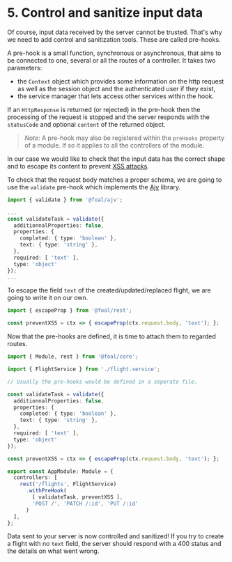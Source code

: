 # 5. Control and sanitize input data

Of course, input data received by the server cannot be trusted. That's why we need to add control and sanitization tools. These are called pre-hooks.

A pre-hook is a small function, synchronous or asynchronous, that aims to be connected to one, several or all the routes of a controller. It takes two parameters:
- the `Context` object which provides some information on the http request as well as the session object and the authenticated user if they exist,
- the service manager that lets access other services within the hook.

If an `HttpResponse` is returned (or rejected) in the pre-hook then the processing of the request is stopped and the server responds with the `statusCode` and optional `content` of the returned object.

> *Note*: A pre-hook may also be registered within the `preHooks` property of a module. If so it applies to all the controllers of the module.

In our case we would like to check that the input data has the correct shape and to escape its content to prevent [XSS attacks](https://en.wikipedia.org/wiki/Cross-site_scripting).

To check that the request body matches a proper schema, we are going to use the `validate` pre-hook which implements the [Ajv](https://github.com/epoberezkin/ajv) library.

```typescript
import { validate } from '@foal/ajv';

...
const validateTask = validate({
  additionnalProperties: false,
  properties: {
    completed: { type: 'boolean' },
    text: { type: 'string' },
  },
  required: [ 'text' ],
  type: 'object'
});
...
```

To escape the field `text` of the created/updated/replaced flight, we are going to write it on our own.

```typescript
import { escapeProp } from '@foal/rest';

const preventXSS = ctx => { escapeProp(ctx.request.body, 'text'); };
```

Now that the pre-hooks are defined, it is time to attach them to regarded routes.

```typescript
import { Module, rest } from '@foal/core';

import { FlightService } from './flight.service';

// Usually the pre-hooks would be defined in a seperate file.

const validateTask = validate({
  additionnalProperties: false,
  properties: {
    completed: { type: 'boolean' },
    text: { type: 'string' },
  },
  required: [ 'text' ],
  type: 'object'
});

const preventXSS = ctx => { escapeProp(ctx.request.body, 'text'); };

export const AppModule: Module = {
  controllers: [
    rest('/flights', FlightService)
      .withPreHook(
        [ validateTask, preventXSS ],
        'POST /', 'PATCH /:id', 'PUT /:id'
      )
  ],
};
```

Data sent to your server is now controlled and sanitized! If you try to create a flight with no `text` field, the server should respond with a 400 status and the details on what went wrong.